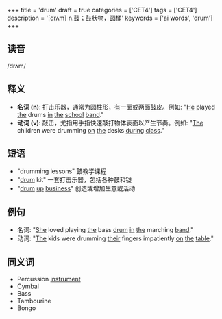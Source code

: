 +++
title = 'drum'
draft = true
categories = ['CET4']
tags = ['CET4']
description = '[drʌm] n.鼓；鼓状物，圆桶'
keywords = ['ai words', 'drum']
+++

## 读音
/drʌm/

## 释义
- **名词 (n)**: 打击乐器，通常为圆柱形，有一面或两面鼓皮。例如: "[He](/zh/post/he/) played [the](/zh/post/the/) drums [in](/zh/post/in/) [the](/zh/post/the/) [school](/zh/post/school/) [band](/zh/post/band/)."
- **动词 (v)**: 敲击，尤指用手指快速敲打物体表面以产生节奏。例如: "[The](/zh/post/the/) children were drumming [on](/zh/post/on/) [the](/zh/post/the/) desks [during](/zh/post/during/) [class](/zh/post/class/)."

## 短语
- "drumming lessons" 鼓教学课程
- "[drum](/zh/post/drum/) kit" 一套打击乐器，包括各种鼓和钹
- "[drum](/zh/post/drum/) [up](/zh/post/up/) [business](/zh/post/business/)" 创造或增加生意或活动

## 例句
- 名词: "[She](/zh/post/she/) loved playing [the](/zh/post/the/) bass [drum](/zh/post/drum/) [in](/zh/post/in/) [the](/zh/post/the/) marching [band](/zh/post/band/)."
- 动词: "[The](/zh/post/the/) kids were drumming [their](/zh/post/their/) fingers impatiently [on](/zh/post/on/) [the](/zh/post/the/) [table](/zh/post/table/)."

## 同义词
- Percussion [instrument](/zh/post/instrument/)
- Cymbal
- Bass
- Tambourine
- Bongo
